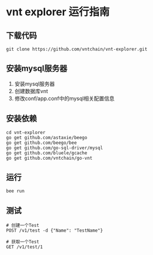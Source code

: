 # vnt explorer 运行指南

## 下载代码
```
git clone https://github.com/vntchain/vnt-explorer.git
```

## 安装mysql服务器
1. 安装mysql服务器
2. 创建数据库vnt
3. 修改conf/app.conf中的mysql相关配置信息

## 安装依赖
```
cd vnt-explorer
go get github.com/astaxie/beego
go get github.com/beego/bee
go get github.com/go-sql-driver/mysql
go get github.com/bluele/gcache
go get github.com/vntchain/go-vnt
```

## 运行
```
bee run
```

## 测试
```
# 创建一个Test
POST /v1/test -d {"Name": "TestName"}

# 获取一个Test
GET /v1/test/1
```